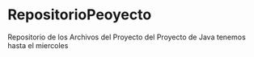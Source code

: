 # RepositorioPeoyecto
Repositorio de los Archivos del Proyecto
del Proyecto de Java tenemos hasta el miercoles
